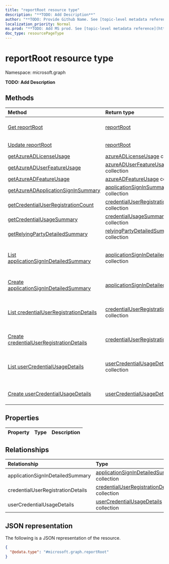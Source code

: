 ```yaml
---
title: "reportRoot resource type"
description: "**TODO: Add Description**"
author: "**TODO: Provide Github Name. See [topic-level metadata reference](https://msgo.azurewebsites.net/add/document/guidelines/metadata.html#topic-level-metadata)**"
localization_priority: Normal
ms.prod: "**TODO: Add MS prod. See [topic-level metadata reference](https://msgo.azurewebsites.net/add/document/guidelines/metadata.html#topic-level-metadata)**"
doc_type: resourcePageType
---
```


# reportRoot resource type

Namespace: microsoft.graph

**TODO: Add Description**

## Methods
|Method|Return type|Description|
|:---|:---|:---|
|[Get reportRoot](../api/reportroot-get.md)|[reportRoot](../resources/reportroot.md)|Read the properties and relationships of a [reportRoot](../resources/reportroot.md) object.|
|[Update reportRoot](../api/reportroot-update.md)|[reportRoot](../resources/reportroot.md)|Update the properties of a [reportRoot](../resources/reportroot.md) object.|
|[getAzureADLicenseUsage](../api/reportroot-getazureadlicenseusage.md)|[azureADLicenseUsage](../resources/azureadlicenseusage.md) collection|**TODO: Add Description**|
|[getAzureADUserFeatureUsage](../api/reportroot-getazureaduserfeatureusage.md)|[azureADUserFeatureUsage](../resources/azureaduserfeatureusage.md) collection|**TODO: Add Description**|
|[getAzureADFeatureUsage](../api/reportroot-getazureadfeatureusage.md)|[azureADFeatureUsage](../resources/azureadfeatureusage.md) collection|**TODO: Add Description**|
|[getAzureADApplicationSignInSummary](../api/reportroot-getazureadapplicationsigninsummary.md)|[applicationSignInSummary](../resources/applicationsigninsummary.md) collection|**TODO: Add Description**|
|[getCredentialUserRegistrationCount](../api/reportroot-getcredentialuserregistrationcount.md)|[credentialUserRegistrationCount](../resources/credentialuserregistrationcount.md) collection|**TODO: Add Description**|
|[getCredentialUsageSummary](../api/reportroot-getcredentialusagesummary.md)|[credentialUsageSummary](../resources/credentialusagesummary.md) collection|**TODO: Add Description**|
|[getRelyingPartyDetailedSummary](../api/reportroot-getrelyingpartydetailedsummary.md)|[relyingPartyDetailedSummary](../resources/relyingpartydetailedsummary.md) collection|**TODO: Add Description**|
|[List applicationSignInDetailedSummary](../api/reportroot-list-applicationsignindetailedsummary.md)|[applicationSignInDetailedSummary](../resources/applicationsignindetailedsummary.md) collection|Get the applicationSignInDetailedSummary resources from the applicationSignInDetailedSummary navigation property.|
|[Create applicationSignInDetailedSummary](../api/reportroot-post-applicationsignindetailedsummary.md)|[applicationSignInDetailedSummary](../resources/applicationsignindetailedsummary.md)|Create a new applicationSignInDetailedSummary object.|
|[List credentialUserRegistrationDetails](../api/reportroot-list-credentialuserregistrationdetails.md)|[credentialUserRegistrationDetails](../resources/credentialuserregistrationdetails.md) collection|Get the credentialUserRegistrationDetails resources from the credentialUserRegistrationDetails navigation property.|
|[Create credentialUserRegistrationDetails](../api/reportroot-post-credentialuserregistrationdetails.md)|[credentialUserRegistrationDetails](../resources/credentialuserregistrationdetails.md)|Create a new credentialUserRegistrationDetails object.|
|[List userCredentialUsageDetails](../api/reportroot-list-usercredentialusagedetails.md)|[userCredentialUsageDetails](../resources/usercredentialusagedetails.md) collection|Get the userCredentialUsageDetails resources from the userCredentialUsageDetails navigation property.|
|[Create userCredentialUsageDetails](../api/reportroot-post-usercredentialusagedetails.md)|[userCredentialUsageDetails](../resources/usercredentialusagedetails.md)|Create a new userCredentialUsageDetails object.|

## Properties
|Property|Type|Description|
|:---|:---|:---|

## Relationships
|Relationship|Type|Description|
|:---|:---|:---|
|applicationSignInDetailedSummary|[applicationSignInDetailedSummary](../resources/applicationsignindetailedsummary.md) collection|**TODO: Add Description**|
|credentialUserRegistrationDetails|[credentialUserRegistrationDetails](../resources/credentialuserregistrationdetails.md) collection|**TODO: Add Description**|
|userCredentialUsageDetails|[userCredentialUsageDetails](../resources/usercredentialusagedetails.md) collection|**TODO: Add Description**|

## JSON representation
The following is a JSON representation of the resource.
<!-- {
  "blockType": "resource",
  "keyProperty": "id",
  "@odata.type": "microsoft.graph.reportRoot",
  "openType": false
}
-->
``` json
{
  "@odata.type": "#microsoft.graph.reportRoot"
}
```

